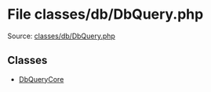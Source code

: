 File classes/db/DbQuery.php
=========

Source: [classes/db/DbQuery.php](https://github.com/PrestaShop/PrestaShop/blob/1.6.0.5/classes/db/DbQuery.php)


Classes
-------

* [DbQueryCore](class.DbQueryCore.md)

